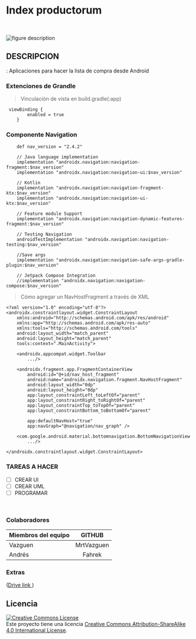 # Index productorum  
<br />
 
![figure description](https://user-images.githubusercontent.com/33204630/173901578-0cc418dd-eb6d-4a4b-96eb-cfa30a012172.png) 
<br />

## DESCRIPCION
: Aplicaciones para hacer la lista de compra desde Android 
<br />




### Extenciones de Grandle

>Vinculación de vista en build.gradle(:app)

```
 viewBinding {
        enabled = true
    }
```
### Componente Navigation 

``` 
    def nav_version = "2.4.2"

    // Java language implementation
    implementation "androidx.navigation:navigation-fragment:$nav_version"
    implementation "androidx.navigation:navigation-ui:$nav_version"

    // Kotlin
    implementation "androidx.navigation:navigation-fragment-ktx:$nav_version"
    implementation "androidx.navigation:navigation-ui-ktx:$nav_version"

    // Feature module Support
    implementation "androidx.navigation:navigation-dynamic-features-fragment:$nav_version"

    // Testing Navigation
    androidTestImplementation "androidx.navigation:navigation-testing:$nav_version"

    //Save args
    implementation "androidx.navigation:navigation-safe-args-gradle-plugin:$nav_version"

    // Jetpack Compose Integration
    //implementation "androidx.navigation:navigation-compose:$nav_version"

```



> Cómo agregar un NavHostFragment a través de XML
``` 
<?xml version="1.0" encoding="utf-8"?>
<androidx.constraintlayout.widget.ConstraintLayout
    xmlns:android="http://schemas.android.com/apk/res/android"
    xmlns:app="http://schemas.android.com/apk/res-auto"
    xmlns:tools="http://schemas.android.com/tools"
    android:layout_width="match_parent"
    android:layout_height="match_parent"
    tools:context=".MainActivity">

    <androidx.appcompat.widget.Toolbar
        .../>

    <androidx.fragment.app.FragmentContainerView
        android:id="@+id/nav_host_fragment"
        android:name="androidx.navigation.fragment.NavHostFragment"
        android:layout_width="0dp"
        android:layout_height="0dp"
        app:layout_constraintLeft_toLeftOf="parent"
        app:layout_constraintRight_toRightOf="parent"
        app:layout_constraintTop_toTopOf="parent"
        app:layout_constraintBottom_toBottomOf="parent"

        app:defaultNavHost="true"
        app:navGraph="@navigation/nav_graph" />

    <com.google.android.material.bottomnavigation.BottomNavigationView
        .../>

</androidx.constraintlayout.widget.ConstraintLayout>
```


### TAREAS A HACER 
- [ ] CREAR UI
- [ ] CREAR UML
- [ ] PROGRAMAR

<br />


### Colaboradores

| Miembros del equipo|       GITHUB        |  
| -------------      |:-------------:      | 
| Vazguen            | MrtVazguen          |
| Andrés             | Fahrek              |

### Extras
([Drive link ](https://docs.google.com/document/d/1r5ElcFDWT98yS-NT08viIMSQooUFfycH5JtQUsLnOFA/edit))
<br />

## Licencia
<a rel="license" href="http://creativecommons.org/licenses/by-sa/4.0/"><img alt="Creative Commons License" style="border-width:0" src="https://i.creativecommons.org/l/by-sa/4.0/88x31.png" /></a><br />Este proyecto tiene una licencia <a rel="license" href="http://creativecommons.org/licenses/by-sa/4.0/">Creative Commons Attribution-ShareAlike 4.0 International License</a>.

